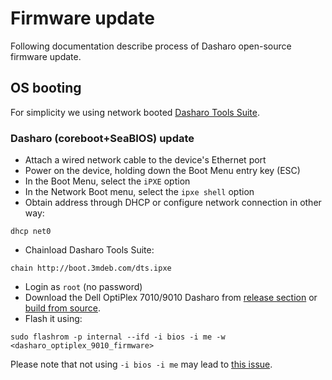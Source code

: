 # Firmware update

Following documentation describe process of Dasharo open-source firmware
update.

## OS booting

For simplicity we using network booted 
[Dasharo Tools Suite](../../../common-coreboot-docs/dasharo_tools_suite).

### Dasharo (coreboot+SeaBIOS) update

* Attach a wired network cable to the device's Ethernet port
* Power on the device, holding down the Boot Menu entry key (ESC)
* In the Boot Menu, select the `iPXE` option
* In the Network Boot menu, select the `ipxe shell` option
* Obtain address through DHCP or configure network connection in other way:
```console
dhcp net0
```

* Chainload Dasharo Tools Suite:
```console
chain http://boot.3mdeb.com/dts.ipxe
```

* Login as `root` (no password)
* Download the Dell OptiPlex 7010/9010 Dasharo from [release
  section](releases.md#binaries) or [build from source](building-manual.md).
* Flash it using:
```console
sudo flashrom -p internal --ifd -i bios -i me -w <dasharo_optiplex_9010_firmware>
```

Please note that not using `-i bios -i me` may lead to 
[this issue](faq/#cpu-was-replace-warm-reset-required-loop).
